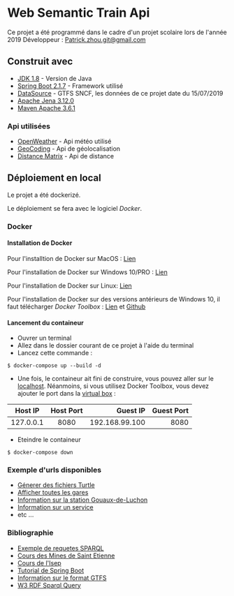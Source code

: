 # Web Semantic Train Api

Ce projet a été programmé dans le cadre d'un projet scolaire lors de l'année 2019
Développeur : <Patrick.zhou.git@gmail.com>

## Construit avec

* [JDK 1.8](https://www.oracle.com/technetwork/java/javase/downloads/jdk8-downloads-2133151.html) - Version de Java
* [Spring Boot 2.1.7](https://docs.spring.io/spring-boot/docs/2.1.7.BUILD-SNAPSHOT/reference/html/) - Framework utilisé
* [DataSource](https://ressources.data.sncf.com/explore/dataset/sncf-ter-gtfs/table/) - GTFS SNCF, les données de ce projet date du 15/07/2019
* [Apache Jena 3.12.0](https://jena.apache.org/)
* [Maven Apache 3.6.1](https://maven.apache.org/docs/3.6.1/release-notes.html)

### Api utilisées

* [OpenWeather](https://openweathermap.org/api) - Api météo utilisé
* [GeoCoding](https://developers.google.com/maps/documentation/geocoding/intro) - Api de géolocalisation
* [Distance Matrix](https://developers.google.com/maps/documentation/distance-matrix/start) - Api de distance

## Déploiement en local

Le projet a été dockerizé.  

Le déploiement se fera avec le logiciel *Docker*. 

### Docker

#### Installation de Docker

Pour l'installtion de Docker sur MacOS  : [Lien](https://docs.docker.com/docker-for-mac/install/)

Pour l'installation de Docker sur Windows 10/PRO : [Lien](https://docs.docker.com/docker-for-windows/install/)

Pour l'installation de Docker sur Linux: [Lien](https://www.tutorialspoint.com/docker/installing_docker_on_linux.htm)

Pour l'installation de Docker sur des versions antérieurs de Windows 10, il faut télécharger *Docker Toolbox* : [Lien](https://docs.docker.com/toolbox/toolbox_install_windows/) et [Github](https://github.com/docker/toolbox/releases)

#### Lancement du containeur 

- Ouvrer un terminal 
- Allez dans le dossier courant de ce projet à l'aide du terminal
- Lancez cette commande :
```
$ docker-compose up --build -d
```
- Une fois, le containeur ait fini de construire, vous pouvez aller sur le [localhost](http://localhost:8080/).  Néanmoins, si vous utilisez Docker Toolbox, vous devez ajouter le port dans la [virtual box](https://i.stack.imgur.com/GF4x1.png) : 

| Host IP        | Host Port           | Guest IP  | Guest Port |
| -------------  |:-------------------:| ---------:| ----------:|
| 127.0.0.1      | 8080 | 192.168.99.100 | 8080 |
- Eteindre le containeur
```
$ docker-compose down
```
### Exemple d'urls disponibles

- [Génerer des fichiers Turtle](http://localhost:8080/convert-text)
- [Afficher toutes les gares](http://localhost:8080/stops/all)
- [Information sur la station Gouaux-de-Luchon](http://localhost:8080/stops?stop=%22Gouaux-de-Luchon%22)
- [Information sur un service](http://localhost:8080/information/calendar?service="386")
- etc ...

### Bibliographie

* [Exemple de requetes SPARQL](https://www.wikidata.org/wiki/Wikidata:SPARQL_query_service/queries/examples)
* [Cours des Mines de Saint Etienne](https://www.emse.fr/~zimmermann/Teaching/SemWeb/) 
* [Cours de l'Isep](https://educ.isep.fr/moodle/course/view.php?id=357) 
* [Tutorial de Spring Boot](https://howtodoinjava.com/spring-boot-tutorials/)
* [Information sur le format GTFS](https://developers.google.com/transit/gtfs/)
* [W3 RDF Sparql Query](https://www.w3.org/TR/rdf-sparql-query/)


